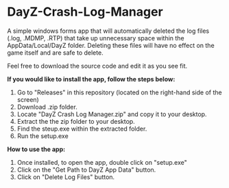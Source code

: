 # DayZ-Crash-Log-Manager

A simple windows forms app that will automatically deleted the log files (.log, .MDMP, .RTP) that take up unnecessary space within the AppData/Local/DayZ folder. Deleting these files will have no effect on the game itself and are safe to delete.

Feel free to download the source code and edit it as you see fit.

**If you would like to install the app, follow the steps below:**
1. Go to "Releases" in this repository (located on the right-hand side of the screen)
1. Download .zip folder.
2. Locate "DayZ Crash Log Manager.zip"  and copy it to your desktop.
3. Extract the the zip folder to your desktop.
4. Find the steup.exe within the extracted folder.
5. Run the setup.exe

**How to use the app:**
1. Once installed, to open the app, double click on "setup.exe"
2. Click on the "Get Path to DayZ App Data" button.
3. Click on "Delete Log Files" button.
